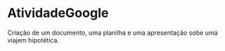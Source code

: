 # AtividadeGoogle
Criação de um documento, uma planilha e uma apresentação sobe uma viajem hipotética.
